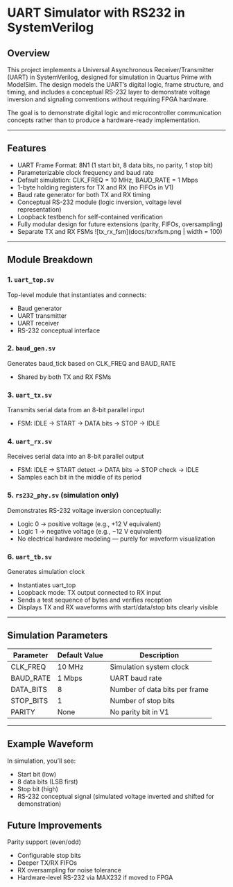 # UART Simulator with RS232 in SystemVerilog

## Overview

This project implements a Universal Asynchronous Receiver/Transmitter (UART) in SystemVerilog, designed for simulation in Quartus Prime with ModelSim.
The design models the UART’s digital logic, frame structure, and timing, and includes a conceptual RS-232 layer to demonstrate voltage inversion and signaling conventions without requiring FPGA hardware.

The goal is to demonstrate digital logic and microcontroller communication concepts rather than to produce a hardware-ready implementation.

---

## Features

* UART Frame Format: 8N1 (1 start bit, 8 data bits, no parity, 1 stop bit)
* Parameterizable clock frequency and baud rate
* Default simulation: CLK_FREQ = 10 MHz, BAUD_RATE = 1 Mbps
* 1-byte holding registers for TX and RX (no FIFOs in V1)
* Baud rate generator for both TX and RX timing
* Conceptual RS-232 module (logic inversion, voltage level representation)
* Loopback testbench for self-contained verification
* Fully modular design for future extensions (parity, FIFOs, oversampling)
* Separate TX and RX FSMs
![tx_rx_fsm](docs/txrxfsm.png | width = 100)

---


## Module Breakdown

### 1. `uart_top.sv`
Top-level module that instantiates and connects:
* Baud generator
* UART transmitter
* UART receiver
* RS-232 conceptual interface

### 2. `baud_gen.sv`
Generates baud_tick based on CLK_FREQ and BAUD_RATE
* Shared by both TX and RX FSMs

### 3. `uart_tx.sv`
Transmits serial data from an 8-bit parallel input
* FSM: IDLE → START → DATA bits → STOP → IDLE

### 4. `uart_rx.sv`
Receives serial data into an 8-bit parallel output
* FSM: IDLE → START detect → DATA bits → STOP check → IDLE
* Samples each bit in the middle of its period

### 5. `rs232_phy.sv` (simulation only)
Demonstrates RS-232 voltage inversion conceptually:
* Logic 0 → positive voltage (e.g., +12 V equivalent)
* Logic 1 → negative voltage (e.g., −12 V equivalent)
* No electrical hardware modeling — purely for waveform visualization

### 6. `uart_tb.sv`
Generates simulation clock
* Instantiates uart_top
* Loopback mode: TX output connected to RX input
* Sends a test sequence of bytes and verifies reception
* Displays TX and RX waveforms with start/data/stop bits clearly visible

---

## Simulation Parameters
| Parameter	| Default Value	| Description                   |
| --------- | ------------- | ----------------------------- |
| CLK_FREQ	| 10 MHz	      | Simulation system clock       |
| BAUD_RATE	| 1 Mbps	      | UART baud rate                |
| DATA_BITS	| 8	            | Number of data bits per frame |
| STOP_BITS	| 1	            | Number of stop bits           |
| PARITY	  | None	        | No parity bit in V1           |

---

## Example Waveform

In simulation, you’ll see:
* Start bit (low)
* 8 data bits (LSB first)
* Stop bit (high)
* RS-232 conceptual signal (simulated voltage inverted and shifted for demonstration)

## Future Improvements

Parity support (even/odd)
* Configurable stop bits
* Deeper TX/RX FIFOs
* RX oversampling for noise tolerance
* Hardware-level RS-232 via MAX232 if moved to FPGA

